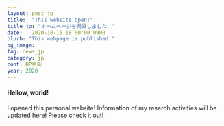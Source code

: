```yaml
---
layout: post_jp
title:  "This website open!"
title_jp: "ホームページを開設しました．"
date:   2020-10-15 18:00:00 0900
blurb: "This webpage is published."
og_image:
tag: news_jp
category: jp
cont: HP更新
year: 2020
---
```


#### **Hellow, world!**

I opened this personal website! Information of my reserch activities will be updated here! Please check it out!
